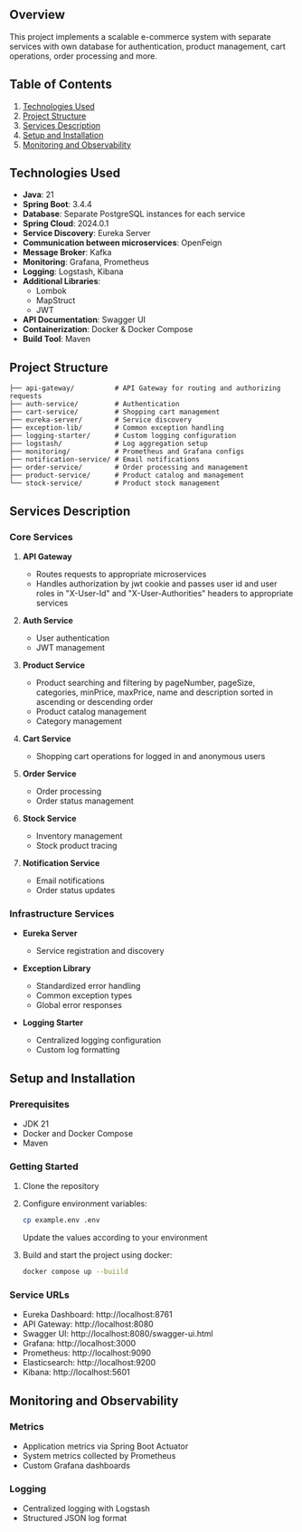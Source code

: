 ## Overview

This project implements a scalable e-commerce system with separate services with own database for authentication, product management, cart operations, order processing and more.


## Table of Contents
1. [Technologies Used](#technologies-used)
2. [Project Structure](#project-structure)
3. [Services Description](#services-description)
4. [Setup and Installation](#setup-and-installation)
5. [Monitoring and Observability](#monitoring-and-observability)

## Technologies Used

- **Java**: 21
- **Spring Boot**: 3.4.4
- **Database**: Separate PostgreSQL instances for each service
- **Spring Cloud**: 2024.0.1
- **Service Discovery**: Eureka Server
- **Communication between microservices**: OpenFeign
- **Message Broker**: Kafka
- **Monitoring**: Grafana, Prometheus
- **Logging**: Logstash, Kibana
- **Additional Libraries**:
  - Lombok
  - MapStruct
  - JWT
- **API Documentation**: Swagger UI
- **Containerization**: Docker & Docker Compose
- **Build Tool**: Maven

## Project Structure

```
├── api-gateway/          # API Gateway for routing and authorizing requests
├── auth-service/         # Authentication
├── cart-service/         # Shopping cart management
├── eureka-server/        # Service discovery
├── exception-lib/        # Common exception handling
├── logging-starter/      # Custom logging configuration
├── logstash/             # Log aggregation setup
├── monitoring/           # Prometheus and Grafana configs
├── notification-service/ # Email notifications
├── order-service/        # Order processing and management
├── product-service/      # Product catalog and management
└── stock-service/        # Product stock management
```

## Services Description

### Core Services

1. **API Gateway**
   - Routes requests to appropriate microservices
   - Handles authorization by jwt cookie and passes user id and user roles in "X-User-Id" and "X-User-Authorities" headers to appropriate services

2. **Auth Service**
   - User authentication
   - JWT management

3. **Product Service**
   - Product searching and filtering by pageNumber, pageSize, categories, minPrice, maxPrice, name and description sorted in ascending or descending order
   - Product catalog management
   - Category management

4. **Cart Service**
   - Shopping cart operations for logged in and anonymous users

5. **Order Service**
   - Order processing
   - Order status management

6. **Stock Service**
   - Inventory management
   - Stock product tracing

7. **Notification Service**
   - Email notifications
   - Order status updates

### Infrastructure Services

- **Eureka Server**
  - Service registration and discovery

- **Exception Library**
  - Standardized error handling
  - Common exception types
  - Global error responses

- **Logging Starter**
  - Centralized logging configuration
  - Custom log formatting

## Setup and Installation

### Prerequisites
- JDK 21
- Docker and Docker Compose
- Maven

### Getting Started

1. Clone the repository

2. Configure environment variables:
   ```bash
   cp example.env .env
   ```
   Update the values according to your environment

3. Build and start the project using docker:
   ```bash
   docker compose up --buiild
   ```

### Service URLs

- Eureka Dashboard: http://localhost:8761
- API Gateway: http://localhost:8080
- Swagger UI: http://localhost:8080/swagger-ui.html
- Grafana: http://localhost:3000
- Prometheus: http://localhost:9090
- Elasticsearch: http://localhost:9200
- Kibana: http://localhost:5601

## Monitoring and Observability

### Metrics
- Application metrics via Spring Boot Actuator
- System metrics collected by Prometheus
- Custom Grafana dashboards

### Logging
- Centralized logging with Logstash
- Structured JSON log format

